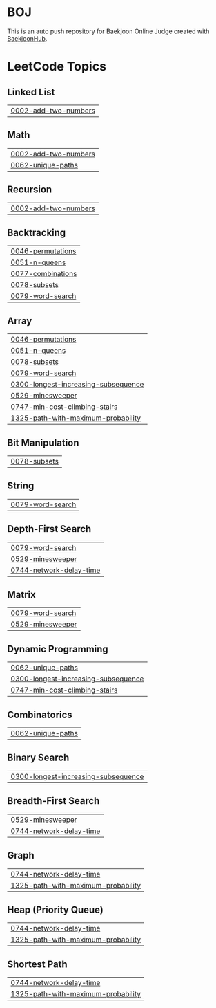 # BOJ
This is an auto push repository for Baekjoon Online Judge created with [BaekjoonHub](https://github.com/BaekjoonHub/BaekjoonHub).

<!---LeetCode Topics Start-->
# LeetCode Topics
## Linked List
|  |
| ------- |
| [0002-add-two-numbers](https://github.com/doongeon/LeetCode/tree/master/0002-add-two-numbers) |
## Math
|  |
| ------- |
| [0002-add-two-numbers](https://github.com/doongeon/LeetCode/tree/master/0002-add-two-numbers) |
| [0062-unique-paths](https://github.com/doongeon/LeetCode/tree/master/0062-unique-paths) |
## Recursion
|  |
| ------- |
| [0002-add-two-numbers](https://github.com/doongeon/LeetCode/tree/master/0002-add-two-numbers) |
## Backtracking
|  |
| ------- |
| [0046-permutations](https://github.com/doongeon/LeetCode/tree/master/0046-permutations) |
| [0051-n-queens](https://github.com/doongeon/LeetCode/tree/master/0051-n-queens) |
| [0077-combinations](https://github.com/doongeon/LeetCode/tree/master/0077-combinations) |
| [0078-subsets](https://github.com/doongeon/LeetCode/tree/master/0078-subsets) |
| [0079-word-search](https://github.com/doongeon/LeetCode/tree/master/0079-word-search) |
## Array
|  |
| ------- |
| [0046-permutations](https://github.com/doongeon/LeetCode/tree/master/0046-permutations) |
| [0051-n-queens](https://github.com/doongeon/LeetCode/tree/master/0051-n-queens) |
| [0078-subsets](https://github.com/doongeon/LeetCode/tree/master/0078-subsets) |
| [0079-word-search](https://github.com/doongeon/LeetCode/tree/master/0079-word-search) |
| [0300-longest-increasing-subsequence](https://github.com/doongeon/LeetCode/tree/master/0300-longest-increasing-subsequence) |
| [0529-minesweeper](https://github.com/doongeon/LeetCode/tree/master/0529-minesweeper) |
| [0747-min-cost-climbing-stairs](https://github.com/doongeon/LeetCode/tree/master/0747-min-cost-climbing-stairs) |
| [1325-path-with-maximum-probability](https://github.com/doongeon/LeetCode/tree/master/1325-path-with-maximum-probability) |
## Bit Manipulation
|  |
| ------- |
| [0078-subsets](https://github.com/doongeon/LeetCode/tree/master/0078-subsets) |
## String
|  |
| ------- |
| [0079-word-search](https://github.com/doongeon/LeetCode/tree/master/0079-word-search) |
## Depth-First Search
|  |
| ------- |
| [0079-word-search](https://github.com/doongeon/LeetCode/tree/master/0079-word-search) |
| [0529-minesweeper](https://github.com/doongeon/LeetCode/tree/master/0529-minesweeper) |
| [0744-network-delay-time](https://github.com/doongeon/LeetCode/tree/master/0744-network-delay-time) |
## Matrix
|  |
| ------- |
| [0079-word-search](https://github.com/doongeon/LeetCode/tree/master/0079-word-search) |
| [0529-minesweeper](https://github.com/doongeon/LeetCode/tree/master/0529-minesweeper) |
## Dynamic Programming
|  |
| ------- |
| [0062-unique-paths](https://github.com/doongeon/LeetCode/tree/master/0062-unique-paths) |
| [0300-longest-increasing-subsequence](https://github.com/doongeon/LeetCode/tree/master/0300-longest-increasing-subsequence) |
| [0747-min-cost-climbing-stairs](https://github.com/doongeon/LeetCode/tree/master/0747-min-cost-climbing-stairs) |
## Combinatorics
|  |
| ------- |
| [0062-unique-paths](https://github.com/doongeon/LeetCode/tree/master/0062-unique-paths) |
## Binary Search
|  |
| ------- |
| [0300-longest-increasing-subsequence](https://github.com/doongeon/LeetCode/tree/master/0300-longest-increasing-subsequence) |
## Breadth-First Search
|  |
| ------- |
| [0529-minesweeper](https://github.com/doongeon/LeetCode/tree/master/0529-minesweeper) |
| [0744-network-delay-time](https://github.com/doongeon/LeetCode/tree/master/0744-network-delay-time) |
## Graph
|  |
| ------- |
| [0744-network-delay-time](https://github.com/doongeon/LeetCode/tree/master/0744-network-delay-time) |
| [1325-path-with-maximum-probability](https://github.com/doongeon/LeetCode/tree/master/1325-path-with-maximum-probability) |
## Heap (Priority Queue)
|  |
| ------- |
| [0744-network-delay-time](https://github.com/doongeon/LeetCode/tree/master/0744-network-delay-time) |
| [1325-path-with-maximum-probability](https://github.com/doongeon/LeetCode/tree/master/1325-path-with-maximum-probability) |
## Shortest Path
|  |
| ------- |
| [0744-network-delay-time](https://github.com/doongeon/LeetCode/tree/master/0744-network-delay-time) |
| [1325-path-with-maximum-probability](https://github.com/doongeon/LeetCode/tree/master/1325-path-with-maximum-probability) |
<!---LeetCode Topics End-->